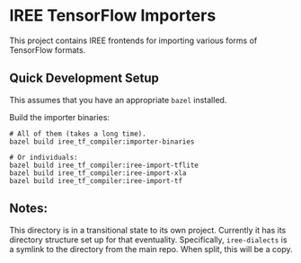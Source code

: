 # IREE TensorFlow Importers

This project contains IREE frontends for importing various forms of TensorFlow
formats.

## Quick Development Setup

This assumes that you have an appropriate `bazel` installed.

Build the importer binaries:

```
# All of them (takes a long time).
bazel build iree_tf_compiler:importer-binaries

# Or individuals:
bazel build iree_tf_compiler:iree-import-tflite
bazel build iree_tf_compiler:iree-import-xla
bazel build iree_tf_compiler:iree-import-tf
```

## Notes:

This directory is in a transitional state to its own project. Currently it
has its directory structure set up for that eventuality. Specifically,
`iree-dialects` is a symlink to the directory from the main repo. When split,
this will be a copy.